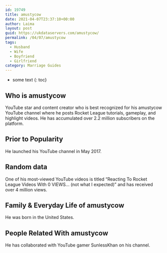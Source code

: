 ```yaml
---
id: 19749
title: amustycow
date: 2021-04-07T23:37:10+00:00
author: Laima
layout: post
guid: https://ukdataservers.com/amustycow/
permalink: /04/07/amustycow
tags:
  - Husband
  - Wife
  - Boyfriend
  - Girlfriend
category: Marriage Guides
---
```


* some text
{: toc}


## Who is amustycow
                  
                  
                  
YouTube star and content creator who is best recognized for his amustycow YouTube channel where he posts Rocket League tutorials, gameplay, and highlight videos. He has accumulated over 2.2 million subscribers on the platform. 
                  
              
            
              
            
                
                
                
## Prior to Popularity
                  
                  
                  
He launched his YouTube channel in May 2017. 
                  
              
            
              
            
                
                
                
## Random data
                  
                  
                  
One of his most-viewed YouTube videos is titled &#8220;Reacting To Rocket League Videos With 0 VIEWS&#8230; (not what I expected)&#8221; and has received over 4 million views.  
                  
              
            
              
            
                
                
                
## Family & Everyday Life of amustycow
                  
                  
                  
He was born in the United States. 
                  
              
            
              
            
                
                
                
## People Related With amustycow
                  
                  
                  
He has collaborated with YouTube gamer SunlessKhan on his channel. 
                  
              
            
              
            
                
              
            
              
              
            
            
              
            
          
          
          